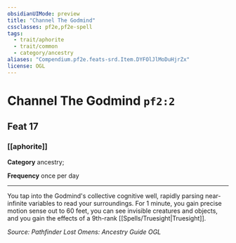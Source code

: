 ```yaml
---
obsidianUIMode: preview
title: "Channel The Godmind"
cssclasses: pf2e,pf2e-spell
tags:
  - trait/aphorite
  - trait/common
  - category/ancestry
aliases: "Compendium.pf2e.feats-srd.Item.DYFOlJlMoDuHjrZx"
license: OGL
---
```

# Channel The Godmind `pf2:2`
## Feat 17
### [[aphorite]]

**Category** ancestry; 




**Frequency** once per day

* * *

You tap into the Godmind's collective cognitive well, rapidly parsing near-infinite variables to read your surroundings. For 1 minute, you gain precise motion sense out to 60 feet, you can see invisible creatures and objects, and you gain the effects of a 9th-rank [[Spells/Truesight|Truesight]].

*Source: Pathfinder Lost Omens: Ancestry Guide*
*OGL*